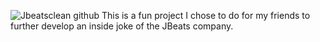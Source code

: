 ![Jbeatsclean github](https://github.com/user-attachments/assets/f9c00b0d-e187-4219-b6ce-d553cf094614)
This is a fun project I chose to do for my friends to further develop an inside joke of the JBeats company.
